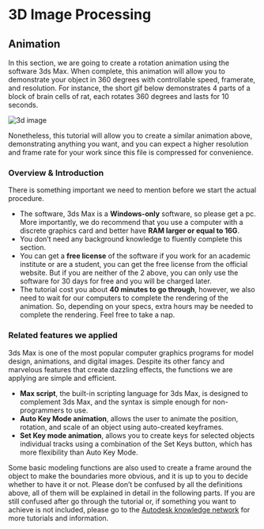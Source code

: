3D Image Processing
=====================

## **Animation**

In this section, we are going to create a rotation animation using the software 3ds Max. When complete, this animation will allow you to demonstrate your object in 360 degrees with controllable speed, framerate, and resolution. For instance, the short gif below demonstrates 4 parts of a block of brain cells of rat, each rotates 360 degrees and lasts for 10 seconds. 

<p align="center">
 
 ![3d image](https://media.giphy.com/media/AdtRnUtAHy3I0On0ud/giphy.gif)

</p>


Nonetheless, this tutorial will allow you to create a similar animation above, demonstrating anything you want, and you can expect a higher resolution and frame rate for your work since this file is compressed for convenience. 

### **Overview & Introduction**
There is something important we need to mention before we start the actual procedure. 


+ The software, 3ds Max is a **Windows-only** software, so please get a pc. More importantly, we do recommend that you use a computer with a discrete graphics card and better have **RAM larger or equal to 16G**. 
+ You don’t need any background knowledge to fluently complete this section.
+ You can get a **free license** of the software if you work for an academic institute or are a student, you can get the free license from the official website. But if you are neither of the 2 above, you can only use the software for 30 days for free and you will be charged later. 
+ The tutorial cost you about **40 minutes to go through**, however, we also need to wait for our computers to complete the rendering of the animation. So, depending on your specs, extra hours may be needed to complete the rendering. Feel free to take a nap.

### **Related features we applied**
3ds Max is one of the most popular computer graphics programs for model design, animations, and digital images. Despite its other fancy and marvelous features that create dazzling effects, the functions we are applying are simple and efficient. 

+ **Max script**, the built-in scripting language for 3ds Max, is designed to complement 3ds Max, and the syntax is simple enough for non-programmers to use. 
+ **Auto Key Mode animation**, allows the user to animate the position, rotation, and scale of an object using auto-created keyframes.
+ **Set Key mode animation**, allows you to create keys for selected objects individual tracks using a combination of the Set Keys button, which has more flexibility than Auto Key Mode. 

Some basic modeling functions are also used to create a frame around the object to make the boundaries more obvious, and it is up to you to decide whether to have it or not. Please don’t be confused by all the definitions above, all of them will be explained in detail in the following parts. If you are still confused after go through the tutorial or, if something you want to achieve is not included, please go to the <a href="https://knowledge.autodesk.com/" target="_blink">Autodesk knowledge network</a> for more tutorials and information. 
